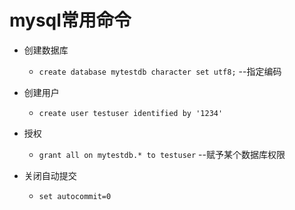 # mysql常用命令

- 创建数据库
  - `create database mytestdb character set utf8;` --指定编码

- 创建用户
  - `create user testuser identified by '1234'` 

- 授权
  - `grant all on mytestdb.* to testuser` --赋予某个数据库权限

- 关闭自动提交
  - `set autocommit=0`